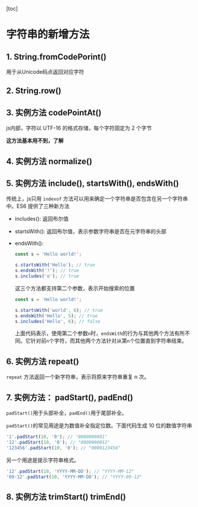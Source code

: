 [toc]

# 字符串的新增方法

## 1. String.fromCodePorint()

用于从Unicode码点返回对应字符

## 2. String.row()

## 3. 实例方法 codePointAt()

js内部，字符以 UTF-16 的格式存储，每个字符固定为 2 个字节

**这方法基本用不到，了解**

## 4. 实例方法 normalize()

## 5. 实例方法 include(), startsWith(), endsWith()

传统上，js只用 `indexof`  方法可以用来确定一个字符串是否包含在另一个字符串中。ES6 提供了三种新方法

- includes(): 返回布尔值

- startsWith(): 返回布尔值，表示参数字符串是否在元字符串的头部

- endsWith():

  ```js
  const s = 'Hello world!';

  s.startsWith('Hello'); // true
  s.endsWith('!'); // true
  s.includes('o'); // true
  ```

  这三个方法都支持第二个参数，表示开始搜索的位置

  ```js
  const s = 'Hello world!';

  s.startsWith('world', 6); // true
  s.endsWith('Hello', 5); // true
  s.includes('Hello', 6); // false
  ```

  上面代码表示，使用第二个参数`n`时，`endsWith`的行为与其他两个方法有所不同。它针对前`n`个字符，而其他两个方法针对从第`n`个位置直到字符串结束。

## 6. 实例方法 repeat()

`repeat` 方法返回一个新字符串，表示将原来字符串重复 n 次。

## 7. 实例方法： padStart(), padEnd()

`padStart()`用于头部补全，`padEnd()`用于尾部补全。

`padStart()`的常见用途是为数值补全指定位数。下面代码生成 10 位的数值字符串

```js
'1'.padStart(10, '0'); // "0000000001"
'12'.padStart(10, '0'); // "0000000012"
'123456'.padStart(10, '0'); // "0000123456"
```

另一个用途是提示字符串格式。

```js
'12'.padStart(10, 'YYYY-MM-DD'); // "YYYY-MM-12"
'09-12'.padStart(10, 'YYYY-MM-DD'); // "YYYY-09-12"
```

## 8. 实例方法 trimStart() trimEnd()
